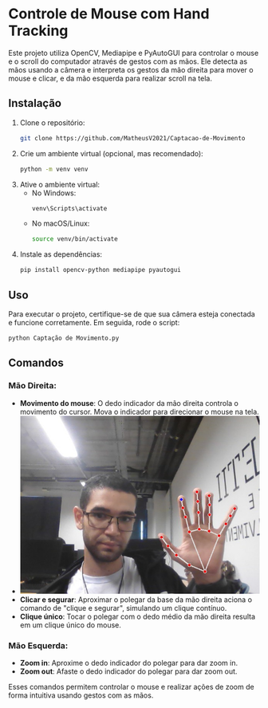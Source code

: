 # Controle de Mouse com Hand Tracking

Este projeto utiliza OpenCV, Mediapipe e PyAutoGUI para controlar o mouse e o scroll do computador através de gestos com as mãos. Ele detecta as mãos usando a câmera e interpreta os gestos da mão direita para mover o mouse e clicar, e da mão esquerda para realizar scroll na tela.

## Instalação

1. Clone o repositório:
    ```bash
    git clone https://github.com/MatheusV2021/Captacao-de-Movimento
    ```
2. Crie um ambiente virtual (opcional, mas recomendado):
    ```bash
    python -m venv venv
    ```
3. Ative o ambiente virtual:
    - No Windows:
      ```bash
      venv\Scripts\activate
      ```
    - No macOS/Linux:
      ```bash
      source venv/bin/activate
      ```
4. Instale as dependências:
    ```bash
    pip install opencv-python mediapipe pyautogui
    ```

## Uso

Para executar o projeto, certifique-se de que sua câmera esteja conectada e funcione corretamente. Em seguida, rode o script:

```bash
python Captação de Movimento.py
```

## Comandos

### Mão Direita:
- **Movimento do mouse**: O dedo indicador da mão direita controla o movimento do cursor. Mova o indicador para direcionar o mouse na tela.
- ![Movimento do mouse](src/Movimento.jpeg)
- **Clicar e segurar**: Aproximar o polegar da base da mão direita aciona o comando de "clique e segurar", simulando um clique contínuo.
- **Clique único**: Tocar o polegar com o dedo médio da mão direita resulta em um clique único do mouse.

### Mão Esquerda:
- **Zoom in**: Aproxime o dedo indicador do polegar para dar zoom in.
- **Zoom out**: Afaste o dedo indicador do polegar para dar zoom out.

Esses comandos permitem controlar o mouse e realizar ações de zoom de forma intuitiva usando gestos com as mãos.


